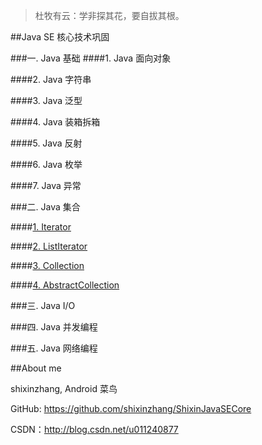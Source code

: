 >杜牧有云：学非探其花，要自拔其根。

##Java SE 核心技术巩固

###一. Java 基础
####1. Java 面向对象

####2. Java 字符串

####3. Java 泛型

####4. Java 装箱拆箱

####5. Java 反射

####6. Java 枚举

####7. Java 异常


###二. Java 集合

####[1. Iterator](https://github.com/shixinzhang/ShixinJavaSECore/blob/master/%E9%9B%86%E5%90%88/Java%20%E9%9B%86%E5%90%88%E6%A1%86%E6%9E%B61%EF%BC%9AIterator.md)

####[2. ListIterator](https://github.com/shixinzhang/ShixinJavaSECore/blob/master/%E9%9B%86%E5%90%88/Java%20%E9%9B%86%E5%90%88%E6%A1%86%E6%9E%B62%EF%BC%9AListIterator.md)

####[3. Collection](https://github.com/shixinzhang/ShixinJavaSECore/blob/master/%E9%9B%86%E5%90%88/Java%20%E9%9B%86%E5%90%88%E6%A1%86%E6%9E%B63%EF%BC%9ACollection.md)

####[4. AbstractCollection](https://github.com/shixinzhang/ShixinJavaSECore/blob/master/%E9%9B%86%E5%90%88/Java%20%E9%9B%86%E5%90%88%E6%A1%86%E6%9E%B64%EF%BC%9AAbstractCollection.md)

###三. Java I/O

###四. Java 并发编程 

###五. Java 网络编程

##About me

shixinzhang, Android 菜鸟

GitHub: https://github.com/shixinzhang/ShixinJavaSECore

CSDN：http://blog.csdn.net/u011240877